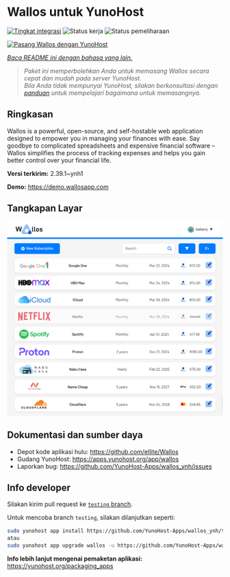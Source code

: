 <!--
N.B.: README ini dibuat secara otomatis oleh <https://github.com/YunoHost/apps/tree/master/tools/readme_generator>
Ini TIDAK boleh diedit dengan tangan.
-->

# Wallos untuk YunoHost

[![Tingkat integrasi](https://apps.yunohost.org/badge/integration/wallos)](https://ci-apps.yunohost.org/ci/apps/wallos/)
![Status kerja](https://apps.yunohost.org/badge/state/wallos)
![Status pemeliharaan](https://apps.yunohost.org/badge/maintained/wallos)

[![Pasang Wallos dengan YunoHost](https://install-app.yunohost.org/install-with-yunohost.svg)](https://install-app.yunohost.org/?app=wallos)

*[Baca README ini dengan bahasa yang lain.](./ALL_README.md)*

> *Paket ini memperbolehkan Anda untuk memasang Wallos secara cepat dan mudah pada server YunoHost.*  
> *Bila Anda tidak mempunyai YunoHost, silakan berkonsultasi dengan [panduan](https://yunohost.org/install) untuk mempelajari bagaimana untuk memasangnya.*

## Ringkasan

Wallos is a powerful, open-source, and self-hostable web application designed to empower you in managing your finances with ease. Say goodbye to complicated spreadsheets and expensive financial software – Wallos simplifies the process of tracking expenses and helps you gain better control over your financial life.


**Versi terkirim:** 2.39.1~ynh1

**Demo:** <https://demo.wallosapp.com>

## Tangkapan Layar

![Tangkapan Layar pada Wallos](./doc/screenshots/screenshot.png)

## Dokumentasi dan sumber daya

- Depot kode aplikasi hulu: <https://github.com/ellite/Wallos>
- Gudang YunoHost: <https://apps.yunohost.org/app/wallos>
- Laporkan bug: <https://github.com/YunoHost-Apps/wallos_ynh/issues>

## Info developer

Silakan kirim pull request ke [`testing` branch](https://github.com/YunoHost-Apps/wallos_ynh/tree/testing).

Untuk mencoba branch `testing`, silakan dilanjutkan seperti:

```bash
sudo yunohost app install https://github.com/YunoHost-Apps/wallos_ynh/tree/testing --debug
atau
sudo yunohost app upgrade wallos -u https://github.com/YunoHost-Apps/wallos_ynh/tree/testing --debug
```

**Info lebih lanjut mengenai pemaketan aplikasi:** <https://yunohost.org/packaging_apps>
